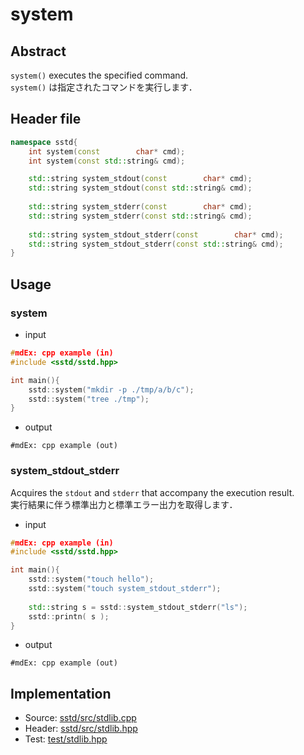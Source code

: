# system
## Abstract
```system()``` executes the specified command.  
```system()``` は指定されたコマンドを実行します．

## Header file
```cpp
namespace sstd{
    int system(const        char* cmd);
    int system(const std::string& cmd);

    std::string system_stdout(const        char* cmd);
    std::string system_stdout(const std::string& cmd);
    
    std::string system_stderr(const        char* cmd);
    std::string system_stderr(const std::string& cmd);
    
    std::string system_stdout_stderr(const        char* cmd);
    std::string system_stdout_stderr(const std::string& cmd);
}
```

## Usage
### system
- input
```cpp
#mdEx: cpp example (in)
#include <sstd/sstd.hpp>

int main(){
    sstd::system("mkdir -p ./tmp/a/b/c");
    sstd::system("tree ./tmp");
}
```
- output  
```
#mdEx: cpp example (out)
```

### system_stdout_stderr
Acquires the ```stdout``` and ```stderr``` that accompany the execution result.  
実行結果に伴う標準出力と標準エラー出力を取得します．

- input
```cpp
#mdEx: cpp example (in)
#include <sstd/sstd.hpp>

int main(){
    sstd::system("touch hello");
    sstd::system("touch system_stdout_stderr");
    
    std::string s = sstd::system_stdout_stderr("ls");
    sstd::printn( s );
}
```
- output  
```
#mdEx: cpp example (out)
```

## Implementation
- Source: [sstd/src/stdlib.cpp](https://github.com/admiswalker/SubStandardLibrary-SSTD-/blob/master/sstd/src/stdlib.cpp)
- Header: [sstd/src/stdlib.hpp](https://github.com/admiswalker/SubStandardLibrary-SSTD-/blob/master/sstd/src/stdlib.hpp)
- Test: [test/stdlib.hpp](https://github.com/admiswalker/SubStandardLibrary-SSTD-/blob/master/test/stdlib.hpp)

